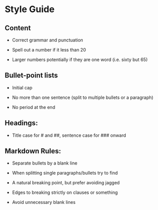 # Style Guide

## Content

  * Correct grammar and punctuation

  * Spell out a number if it less than 20

  * Larger numbers potentially if they are one word (i.e. sixty but 65)

## Bullet-point lists

  * Initial cap

  * No more than one sentence (split to multiple bullets or a paragraph)

  * No period at the end

## Headings:

  * Title case for # and ##, sentence case for ### onward

## Markdown Rules:

  * Separate bullets by a blank line

  * When splitting single paragraphs/bullets try to find

  * A natural breaking point, but prefer avoiding jagged

  * Edges to breaking strictly on clauses or something

  * Avoid unnecessary blank lines